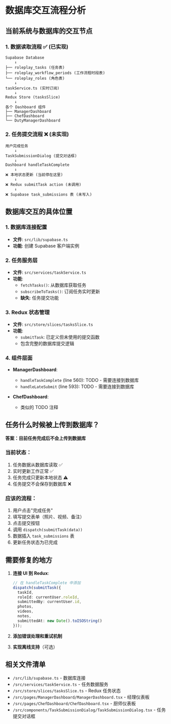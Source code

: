 # 数据库交互流程分析

## 当前系统与数据库的交互节点

### 1. 数据读取流程 ✅ (已实现)

```
Supabase Database
    ↓
├── roleplay_tasks (任务表)
├── roleplay_workflow_periods (工作流程时段表)
└── roleplay_roles (角色表)
    ↓
taskService.ts (实时订阅)
    ↓
Redux Store (tasksSlice)
    ↓
各个 Dashboard 组件
├── ManagerDashboard
├── ChefDashboard
└── DutyManagerDashboard
```

### 2. 任务提交流程 ❌ (未实现)

```
用户完成任务
    ↓
TaskSubmissionDialog (提交对话框)
    ↓
Dashboard handleTaskComplete
    ↓
❌ 本地状态更新 (当前停在这里)
    ↓
❌ Redux submitTask action (未调用)
    ↓
❌ Supabase task_submissions 表 (未写入)
```

## 数据库交互的具体位置

### 1. 数据库连接配置
- **文件**: `src/lib/supabase.ts`
- **功能**: 创建 Supabase 客户端实例

### 2. 任务服务层
- **文件**: `src/services/taskService.ts`
- **功能**: 
  - `fetchTasks()`: 从数据库获取任务
  - `subscribeToTasks()`: 订阅任务实时更新
  - **缺失**: 任务提交功能

### 3. Redux 状态管理
- **文件**: `src/store/slices/tasksSlice.ts`
- **功能**:
  - `submitTask`: 已定义但未使用的提交函数
  - 包含完整的数据库提交逻辑

### 4. 组件层面
- **ManagerDashboard**: 
  - `handleTaskComplete` (line 560): TODO - 需要连接到数据库
  - `handleLateSubmit` (line 593): TODO - 需要连接到数据库
  
- **ChefDashboard**:
  - 类似的 TODO 注释

## 任务什么时候被上传到数据库？

**答案：目前任务完成后不会上传到数据库**

### 当前状态：
1. 任务数据从数据库读取 ✅
2. 实时更新工作正常 ✅
3. 任务完成只更新本地状态 ⚠️
4. 任务提交不会保存到数据库 ❌

### 应该的流程：
1. 用户点击"完成任务"
2. 填写提交表单（照片、视频、备注）
3. 点击提交按钮
4. 调用 `dispatch(submitTask(data))`
5. 数据插入 `task_submissions` 表
6. 更新任务状态为已完成

## 需要修复的地方

1. **连接 UI 到 Redux**:
   ```typescript
   // 在 handleTaskComplete 中添加
   dispatch(submitTask({
     taskId,
     roleId: currentUser.roleId,
     submittedBy: currentUser.id,
     photos,
     videos,
     notes,
     submittedAt: new Date().toISOString()
   }));
   ```

2. **添加错误处理和重试机制**

3. **实现离线支持**（可选）

## 相关文件清单

- `/src/lib/supabase.ts` - 数据库连接
- `/src/services/taskService.ts` - 任务数据服务
- `/src/store/slices/tasksSlice.ts` - Redux 任务状态
- `/src/pages/ManagerDashboard/ManagerDashboard.tsx` - 经理仪表板
- `/src/pages/ChefDashboard/ChefDashboard.tsx` - 厨师仪表板
- `/src/components/TaskSubmissionDialog/TaskSubmissionDialog.tsx` - 任务提交对话框